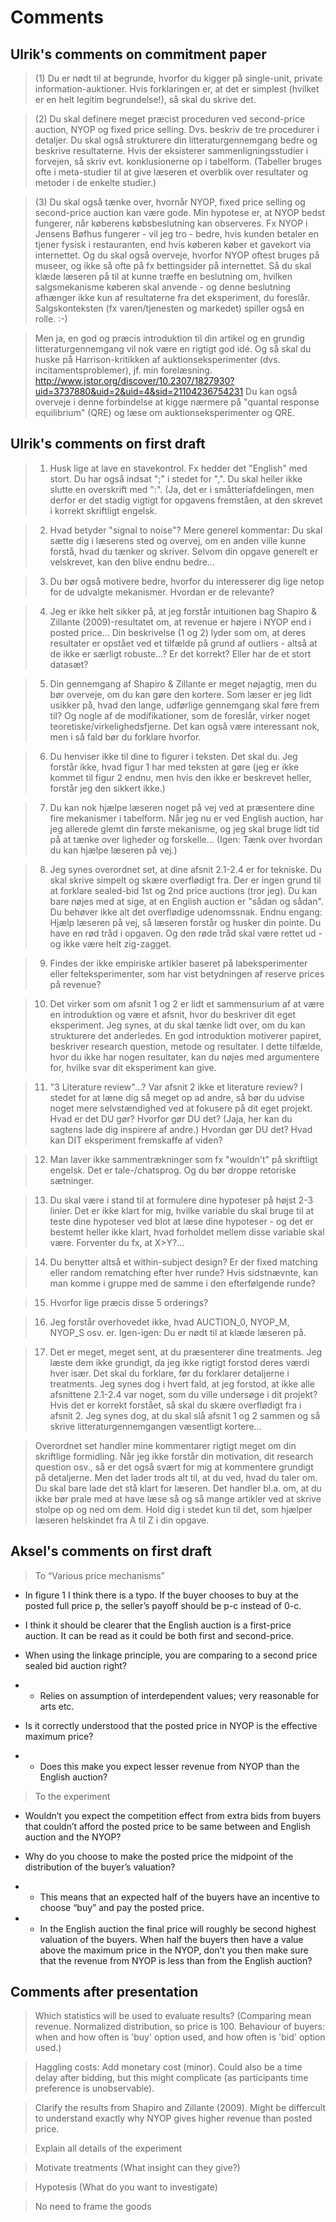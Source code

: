 # Comments

## Ulrik's comments on commitment paper

> (1) Du er nødt til at begrunde, hvorfor du kigger på single-unit, private information-auktioner. Hvis forklaringen er, at det er simplest (hvilket er en helt legitim begrundelse!), så skal du skrive det.

> (2) Du skal definere meget præcist proceduren ved second-price auction, NYOP og fixed price selling. Dvs. beskriv de tre procedurer i detaljer. Du skal også strukturere din litteraturgennemgang bedre og beskrive resultaterne. Hvis der eksisterer sammenligningsstudier i forvejen, så skriv evt. konklusionerne op i tabelform. (Tabeller bruges ofte i meta-studier til at give læseren et overblik over resultater og metoder i de enkelte studier.)

> (3) Du skal også tænke over, hvornår NYOP, fixed price selling og second-price auction kan være gode. Min hypotese er, at NYOP bedst fungerer, når køberens købsbeslutning kan observeres. Fx NYOP i Jensens Bøfhus fungerer - vil jeg tro - bedre, hvis kunden betaler en tjener fysisk i restauranten, end hvis køberen køber et gavekort via internettet. Og du skal også overveje, hvorfor NYOP oftest bruges på museer, og ikke så ofte på fx bettingsider på internettet. Så du skal klæde læseren på til at kunne træffe en beslutning om, hvilken salgsmekanisme køberen skal anvende - og denne beslutning afhænger ikke kun af resultaterne fra det eksperiment, du foreslår. Salgskonteksten (fx varen/tjenesten og markedet) spiller også en rolle. :-)

> Men ja, en god og præcis introduktion til din artikel og en grundig litteraturgennemgang vil nok være en rigtigt god idé. Og så skal du huske på Harrison-kritikken af auktionseksperimenter (dvs. incitamentsproblemer), jf. min forelæsning. http://www.jstor.org/discover/10.2307/1827930?uid=3737880&uid=2&uid=4&sid=21104236754231 Du kan også overveje i denne forbindelse at kigge nærmere på "quantal response equilibrium" (QRE) og læse om auktionseksperimenter og QRE.

## Ulrik's comments on first draft

> 1) Husk lige at lave en stavekontrol. Fx hedder det "English" med stort. Du har også indsat ";" i stedet for ",". Du skal heller ikke slutte en overskrift med ":". (Ja, det er i småtteriafdelingen, men derfor er det stadig vigtigt for opgavens fremståen, at den skrevet i korrekt skriftligt engelsk.

> 2) Hvad betyder "signal to noise"? Mere generel kommentar: Du skal sætte dig i læserens sted og overvej, om en anden ville kunne forstå, hvad du tænker og skriver. Selvom din opgave generelt er velskrevet, kan den blive endnu bedre...

> 3) Du bør også motivere bedre, hvorfor du interesserer dig lige netop for de udvalgte mekanismer. Hvordan er de relevante?

> 4) Jeg er ikke helt sikker på, at jeg forstår intuitionen bag Shapiro & Zillante (2009)-resultatet om, at revenue er højere i NYOP end i posted price... Din beskrivelse (1 og 2) lyder som om, at deres resultater er opstået ved et tilfælde på grund af outliers - altså at de ikke er særligt robuste...? Er det korrekt? Eller har de et stort datasæt?

> 5) Din gennemgang af Shapiro & Zillante er meget nøjagtig, men du bør overveje, om du kan gøre den kortere. Som læser er jeg lidt usikker på, hvad den lange, udførlige gennemgang skal føre frem til? Og nogle af de modifikationer, som de foreslår, virker noget teoretiske/virkelighedsfjerne. Det kan også være interessant nok, men i så fald bør du forklare hvorfor.

> 6) Du henviser ikke til dine to figurer i teksten. Det skal du. Jeg forstår ikke, hvad figur 1 har med teksten at gøre (jeg er ikke kommet til figur 2 endnu, men hvis den ikke er beskrevet heller, forstår jeg den sikkert ikke.)

> 7) Du kan nok hjælpe læseren noget på vej ved at præsentere dine fire mekanismer i tabelform. Når jeg nu er ved English auction, har jeg allerede glemt din første mekanisme, og jeg skal bruge lidt tid på at tænke over ligheder og forskelle... (Igen: Tænk over hvordan du kan hjælpe læseren på vej.)

> 8) Jeg synes overordnet set, at dine afsnit 2.1-2.4 er for tekniske. Du skal skrive simpelt og skære overflødigt fra. Der er ingen grund til at forklare sealed-bid 1st og 2nd price auctions (tror jeg). Du kan bare nøjes med at sige, at en English auction er "sådan og sådan". Du behøver ikke alt det overflødige udenomssnak. Endnu engang: Hjælp læseren på vej, så læseren forstår og husker din pointe. Du have en rød tråd i opgaven. Og den røde tråd skal være rettet ud - og ikke være helt zig-zagget.

> 9) Findes der ikke empiriske artikler baseret på labeksperimenter eller felteksperimenter, som har vist betydningen af reserve prices på revenue?

> 10) Det virker som om afsnit 1 og 2 er lidt et sammensurium af at være en introduktion og være et afsnit, hvor du beskriver dit eget eksperiment. Jeg synes, at du skal tænke lidt over, om du kan strukturere det anderledes. En god introduktion motiverer papiret, beskriver research question, metode og resultater. I dette tilfælde, hvor du ikke har nogen resultater, kan du nøjes med argumentere for, hvilke svar dit eksperiment kan give.

> 11) "3 Literature review"...? Var afsnit 2 ikke et literature review? I stedet for at læne dig så meget op ad andre, så bør du udvise noget mere selvstændighed ved at fokusere på dit eget projekt. Hvad er det DU gør? Hvorfor gør DU det? (Jaja, her kan du sagtens lade dig inspirere af andre.) Hvordan gør DU det? Hvad kan DIT eksperiment fremskaffe af viden?

> 12) Man laver ikke sammentrækninger som fx "wouldn't" på skriftligt engelsk. Det er tale-/chatsprog. Og du bør droppe retoriske sætninger.

> 13) Du skal være i stand til at formulere dine hypoteser på højst 2-3 linier. Det er ikke klart for mig, hvilke variable du skal bruge til at teste dine hypoteser ved blot at læse dine hypoteser - og det er bestemt heller ikke klart, hvad forholdet mellem disse variable skal være. Forventer du fx, at X>Y?...

> 14) Du benytter altså et within-subject design? Er der fixed matching eller random rematching efter hver runde? Hvis sidstnævnte, kan man komme i gruppe med de samme i den efterfølgende runde?

> 15) Hvorfor lige præcis disse 5 orderings?

> 16) Jeg forstår overhovedet ikke, hvad AUCTION_0, NYOP_M, NYOP_S osv. er. Igen-igen: Du er nødt til at klæde læseren på.

> 17) Det er meget, meget sent, at du præsenterer dine treatments. Jeg læste dem ikke grundigt, da jeg ikke rigtigt forstod deres værdi hver især. Det skal du forklare, før du forklarer detaljerne i treatments. Jeg synes dog i hvert fald, at jeg forstod, at ikke alle afsnittene 2.1-2.4 var noget, som du ville undersøge i dit projekt? Hvis det er korrekt forstået, så skal du skære overflødigt fra i afsnit 2. Jeg synes dog, at du skal slå afsnit 1 og 2 sammen og så skrive litteraturgennemgangen væsentligt kortere...

> Overordnet set handler mine kommentarer rigtigt meget om din skriftlige formidling. Når jeg ikke forstår din motivation, dit research question osv., så er det også svært for mig at kommentere grundigt på detaljerne. Men det lader trods alt til, at du ved, hvad du taler om. Du skal bare lade det stå klart for læseren. Det handler bl.a. om, at du ikke bør prale med at have læse så og så mange artikler ved at skrive stolpe op og ned om dem. Hold dig i stedet kun til det, som hjælper læseren helskindet fra A til Z i din opgave.

## Aksel's comments on first draft

> To “Various price mechanisms”

-	In figure 1 I think there is a typo. If the buyer chooses to buy at the posted full price p, the seller’s payoff should be p-c instead of 0-c.

-	I think it should be clearer that the English auction is a first-price auction. It can be read as it could be both first and second-price.

-	When using the linkage principle, you are comparing to a second price sealed bid auction right?

- -	Relies on assumption of interdependent values; very reasonable for arts etc.

-	Is it correctly understood that the posted price in NYOP is the effective maximum price?

- -	Does this make you expect lesser revenue from NYOP than the English auction?

> To the experiment

-	Wouldn’t you expect the competition effect from extra bids from buyers that couldn’t afford the posted price to be same between and English auction and the NYOP?

-	Why do you choose to make the posted price the midpoint of the distribution of the buyer’s valuation?

- - This means that an expected half of the buyers have an incentive to choose “buy” and pay the posted price.

- - In the English auction the final price will roughly be second highest valuation of the buyers. When half the buyers then have a value above the maximum price in the NYOP, don’t you then make sure that the revenue from NYOP is less than from the English auction?

## Comments after presentation

> Which statistics will be used to evaluate results? (Comparing mean revenue. Normalized distribution, so price is 100. Behaviour of buyers: when and how often is 'buy' option used, and how often is 'bid' option used.)

> Haggling costs: Add monetary cost (minor). Could also be a time delay after bidding, but this might complicate (as participants time preference is unobservable).

> Clarify the results from Shapiro and Zillante (2009). Might be differcult to understand exactly why NYOP gives higher revenue than posted price.

> Explain all details of the experiment

> Motivate treatments (What insight can they give?)

> Hypotesis (What do you want to investigate)

> No need to frame the goods